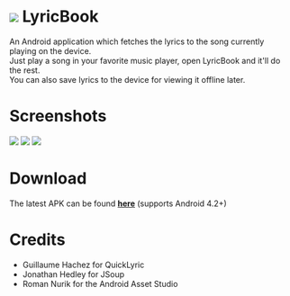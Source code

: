 # ![](https://github.com/psyclone20/LyricBook/blob/master/app/src/main/res/mipmap-mdpi/ic_launcher.png) LyricBook
An Android application which fetches the lyrics to the song currently playing on the device.  
Just play a song in your favorite music player, open LyricBook and it'll do the rest.  
You can also save lyrics to the device for viewing it offline later.

# Screenshots
![](https://github.com/psyclone20/LyricBook/blob/master/screenshots/main.png) ![](https://github.com/psyclone20/LyricBook/blob/master/screenshots/saved.png) ![](https://github.com/psyclone20/LyricBook/blob/master/screenshots/settings.png)

# Download
The latest APK can be found **[here](https://goo.gl/GgUkgl)** (supports Android 4.2+)

# Credits
* Guillaume Hachez for QuickLyric
* Jonathan Hedley for JSoup
* Roman Nurik for the Android Asset Studio
